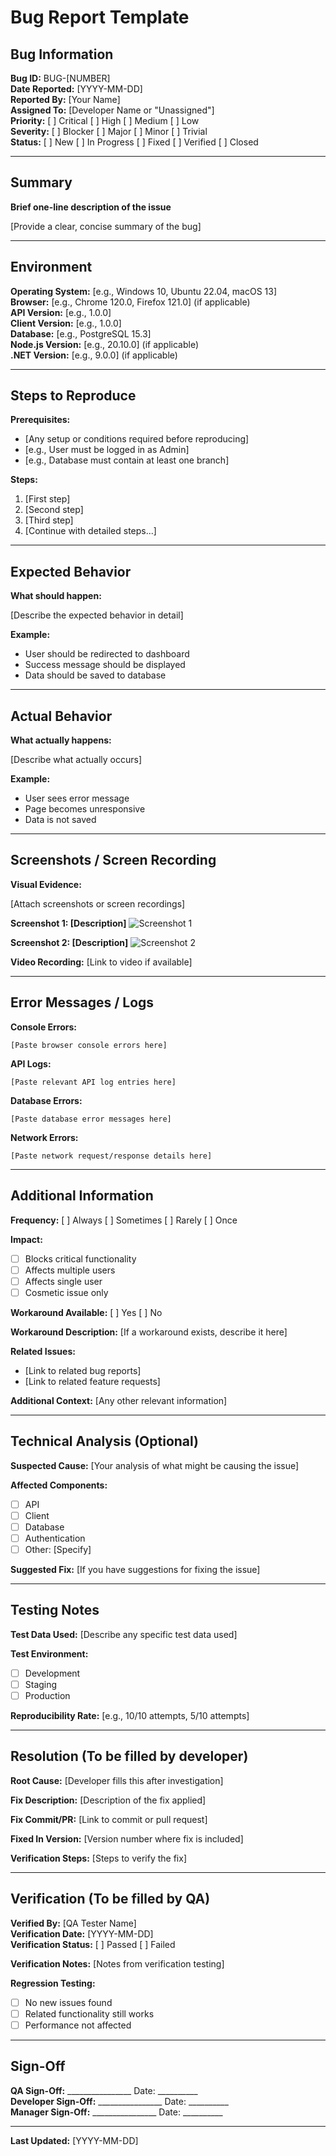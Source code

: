 # Bug Report Template

## Bug Information

**Bug ID:** BUG-[NUMBER]  
**Date Reported:** [YYYY-MM-DD]  
**Reported By:** [Your Name]  
**Assigned To:** [Developer Name or "Unassigned"]  
**Priority:** [ ] Critical  [ ] High  [ ] Medium  [ ] Low  
**Severity:** [ ] Blocker  [ ] Major  [ ] Minor  [ ] Trivial  
**Status:** [ ] New  [ ] In Progress  [ ] Fixed  [ ] Verified  [ ] Closed  

---

## Summary
**Brief one-line description of the issue**

[Provide a clear, concise summary of the bug]

---

## Environment

**Operating System:** [e.g., Windows 10, Ubuntu 22.04, macOS 13]  
**Browser:** [e.g., Chrome 120.0, Firefox 121.0] (if applicable)  
**API Version:** [e.g., 1.0.0]  
**Client Version:** [e.g., 1.0.0]  
**Database:** [e.g., PostgreSQL 15.3]  
**Node.js Version:** [e.g., 20.10.0] (if applicable)  
**.NET Version:** [e.g., 9.0.0] (if applicable)  

---

## Steps to Reproduce

**Prerequisites:**
- [Any setup or conditions required before reproducing]
- [e.g., User must be logged in as Admin]
- [e.g., Database must contain at least one branch]

**Steps:**
1. [First step]
2. [Second step]
3. [Third step]
4. [Continue with detailed steps...]

---

## Expected Behavior

**What should happen:**

[Describe the expected behavior in detail]

**Example:**
- User should be redirected to dashboard
- Success message should be displayed
- Data should be saved to database

---

## Actual Behavior

**What actually happens:**

[Describe what actually occurs]

**Example:**
- User sees error message
- Page becomes unresponsive
- Data is not saved

---

## Screenshots / Screen Recording

**Visual Evidence:**

[Attach screenshots or screen recordings]

**Screenshot 1: [Description]**
![Screenshot 1](path/to/screenshot1.png)

**Screenshot 2: [Description]**
![Screenshot 2](path/to/screenshot2.png)

**Video Recording:** [Link to video if available]

---

## Error Messages / Logs

**Console Errors:**
```
[Paste browser console errors here]
```

**API Logs:**
```
[Paste relevant API log entries here]
```

**Database Errors:**
```
[Paste database error messages here]
```

**Network Errors:**
```
[Paste network request/response details here]
```

---

## Additional Information

**Frequency:** [ ] Always  [ ] Sometimes  [ ] Rarely  [ ] Once  

**Impact:**
- [ ] Blocks critical functionality
- [ ] Affects multiple users
- [ ] Affects single user
- [ ] Cosmetic issue only

**Workaround Available:** [ ] Yes  [ ] No

**Workaround Description:**
[If a workaround exists, describe it here]

**Related Issues:**
- [Link to related bug reports]
- [Link to related feature requests]

**Additional Context:**
[Any other relevant information]

---

## Technical Analysis (Optional)

**Suspected Cause:**
[Your analysis of what might be causing the issue]

**Affected Components:**
- [ ] API
- [ ] Client
- [ ] Database
- [ ] Authentication
- [ ] Other: [Specify]

**Suggested Fix:**
[If you have suggestions for fixing the issue]

---

## Testing Notes

**Test Data Used:**
[Describe any specific test data used]

**Test Environment:**
- [ ] Development
- [ ] Staging
- [ ] Production

**Reproducibility Rate:**
[e.g., 10/10 attempts, 5/10 attempts]

---

## Resolution (To be filled by developer)

**Root Cause:**
[Developer fills this after investigation]

**Fix Description:**
[Description of the fix applied]

**Fix Commit/PR:**
[Link to commit or pull request]

**Fixed In Version:**
[Version number where fix is included]

**Verification Steps:**
[Steps to verify the fix]

---

## Verification (To be filled by QA)

**Verified By:** [QA Tester Name]  
**Verification Date:** [YYYY-MM-DD]  
**Verification Status:** [ ] Passed  [ ] Failed  

**Verification Notes:**
[Notes from verification testing]

**Regression Testing:**
- [ ] No new issues found
- [ ] Related functionality still works
- [ ] Performance not affected

---

## Sign-Off

**QA Sign-Off:** ________________  Date: __________  
**Developer Sign-Off:** ________________  Date: __________  
**Manager Sign-Off:** ________________  Date: __________  

---

**Last Updated:** [YYYY-MM-DD]